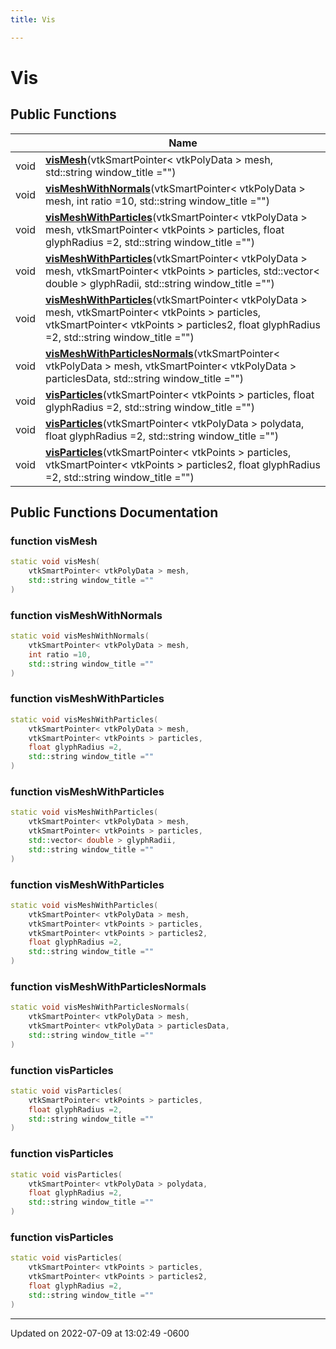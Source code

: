 ```yaml
---
title: Vis

---
```


# Vis





## Public Functions

|                | Name           |
| -------------- | -------------- |
| void | **[visMesh](../Classes/classVis.md#function-vismesh)**(vtkSmartPointer< vtkPolyData > mesh, std::string window_title ="") |
| void | **[visMeshWithNormals](../Classes/classVis.md#function-vismeshwithnormals)**(vtkSmartPointer< vtkPolyData > mesh, int ratio =10, std::string window_title ="") |
| void | **[visMeshWithParticles](../Classes/classVis.md#function-vismeshwithparticles)**(vtkSmartPointer< vtkPolyData > mesh, vtkSmartPointer< vtkPoints > particles, float glyphRadius =2, std::string window_title ="") |
| void | **[visMeshWithParticles](../Classes/classVis.md#function-vismeshwithparticles)**(vtkSmartPointer< vtkPolyData > mesh, vtkSmartPointer< vtkPoints > particles, std::vector< double > glyphRadii, std::string window_title ="") |
| void | **[visMeshWithParticles](../Classes/classVis.md#function-vismeshwithparticles)**(vtkSmartPointer< vtkPolyData > mesh, vtkSmartPointer< vtkPoints > particles, vtkSmartPointer< vtkPoints > particles2, float glyphRadius =2, std::string window_title ="") |
| void | **[visMeshWithParticlesNormals](../Classes/classVis.md#function-vismeshwithparticlesnormals)**(vtkSmartPointer< vtkPolyData > mesh, vtkSmartPointer< vtkPolyData > particlesData, std::string window_title ="") |
| void | **[visParticles](../Classes/classVis.md#function-visparticles)**(vtkSmartPointer< vtkPoints > particles, float glyphRadius =2, std::string window_title ="") |
| void | **[visParticles](../Classes/classVis.md#function-visparticles)**(vtkSmartPointer< vtkPolyData > polydata, float glyphRadius =2, std::string window_title ="") |
| void | **[visParticles](../Classes/classVis.md#function-visparticles)**(vtkSmartPointer< vtkPoints > particles, vtkSmartPointer< vtkPoints > particles2, float glyphRadius =2, std::string window_title ="") |

## Public Functions Documentation

### function visMesh

```cpp
static void visMesh(
    vtkSmartPointer< vtkPolyData > mesh,
    std::string window_title =""
)
```


### function visMeshWithNormals

```cpp
static void visMeshWithNormals(
    vtkSmartPointer< vtkPolyData > mesh,
    int ratio =10,
    std::string window_title =""
)
```


### function visMeshWithParticles

```cpp
static void visMeshWithParticles(
    vtkSmartPointer< vtkPolyData > mesh,
    vtkSmartPointer< vtkPoints > particles,
    float glyphRadius =2,
    std::string window_title =""
)
```


### function visMeshWithParticles

```cpp
static void visMeshWithParticles(
    vtkSmartPointer< vtkPolyData > mesh,
    vtkSmartPointer< vtkPoints > particles,
    std::vector< double > glyphRadii,
    std::string window_title =""
)
```


### function visMeshWithParticles

```cpp
static void visMeshWithParticles(
    vtkSmartPointer< vtkPolyData > mesh,
    vtkSmartPointer< vtkPoints > particles,
    vtkSmartPointer< vtkPoints > particles2,
    float glyphRadius =2,
    std::string window_title =""
)
```


### function visMeshWithParticlesNormals

```cpp
static void visMeshWithParticlesNormals(
    vtkSmartPointer< vtkPolyData > mesh,
    vtkSmartPointer< vtkPolyData > particlesData,
    std::string window_title =""
)
```


### function visParticles

```cpp
static void visParticles(
    vtkSmartPointer< vtkPoints > particles,
    float glyphRadius =2,
    std::string window_title =""
)
```


### function visParticles

```cpp
static void visParticles(
    vtkSmartPointer< vtkPolyData > polydata,
    float glyphRadius =2,
    std::string window_title =""
)
```


### function visParticles

```cpp
static void visParticles(
    vtkSmartPointer< vtkPoints > particles,
    vtkSmartPointer< vtkPoints > particles2,
    float glyphRadius =2,
    std::string window_title =""
)
```


-------------------------------

Updated on 2022-07-09 at 13:02:49 -0600